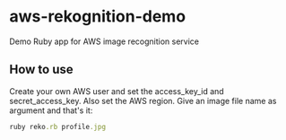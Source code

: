 # aws-rekognition-demo
Demo Ruby app for AWS image recognition service

## How to use

Create your own AWS user and set the access_key_id and secret_access_key. Also set the AWS region. Give an image file name as argument and that's it:

```ruby
ruby reko.rb profile.jpg
```